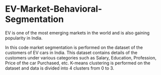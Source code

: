 # EV-Market-Behavioral-Segmentation
EV is one of the most emerging markets in the world and is also gaining popularity in India. 

In this code market segmentation is performed on the dataset of the customers of EV cars in India.
This dataset contains details of the customers under various categories such as Salary, Education, Profession, Price of the car Purchased, etc.
K-means clustering is performed on the dataset and data is divided into 4 clusters from 0 to 3.
